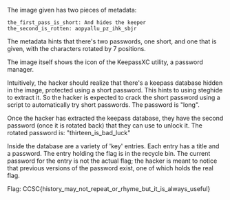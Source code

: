 The image given has two pieces of metadata:

```
the_first_pass_is_short: And hides the keeper
the_second_is_rotten: aopyallu_pz_ihk_sbjr
```

The metadata hints that there's two passwords, one short, and one that is given, with the characters rotated by 7 positions.

The image itself shows the icon of the KeepassXC utility, a password manager.

Intuitively, the hacker should realize that there's a keepass database hidden in the image, protected using a short password. This hints to using steghide to extract it. So the hacker is expected to crack the short password using a script to automatically try short passwords. The password is "long".

Once the hacker has extracted the keepass database, they have the second password (once it is rotated back) that they can use to unlock it. The rotated password is: "thirteen_is_bad_luck"

Inside the database are a variety of 'key' entries. Each entry has a title and a password. The entry holding the flag is in the recycle bin. The current password for the entry is not the actual flag; the hacker is meant to notice that previous versions of the password exist, one of which holds the real flag.

Flag: CCSC{history_may_not_repeat_or_rhyme_but_it_is_always_useful}
